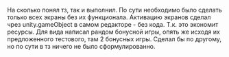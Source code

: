 На сколько понял тз, так и выполнил. По сути необходимо было сделать только всех экраны без их функционала. Активацию экранов сделал чрез unity.gameObject в самом редакторе - без кода. Т.к. это экономит ресурсы. Для вида написал рандом бонусной игры, опять же исходя их предложенного тестового, там 2 бонусных игры. Сделал бы по другому, но по сути в тз ничего не было сформулированно.
